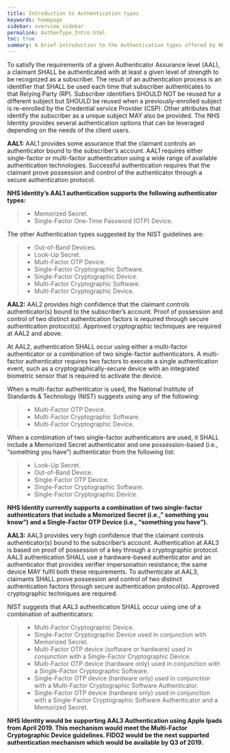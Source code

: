 ```yaml
---
title: Introduction to Authentication types
keywords: homepage
sidebar: overview_sidebar
permalink: AuthenType_Intro.html
toc: true
summary: A brief introduction to the Authentication types offered by NHS identity.
---
```

To satisfy the requirements of a given Authenticator Assurance level (AAL), a claimant SHALL be authenticated with at least a given level of strength to be recognized as a subscriber. The result of an authentication process is an identifier that SHALL be used each time that subscriber authenticates to that Relying Party (RP). Subscriber identifiers SHOULD NOT be reused for a different subject but SHOULD be reused when a previously-enrolled subject is re-enrolled by the Credential service Provider (CSP). Other attributes that identify the subscriber as a unique subject MAY also be provided. 
The NHS Identity provides several authentication options that can be leveraged depending on the needs of the client users.

**AAL1:** AAL1 provides some assurance that the claimant controls an authenticator bound to the subscriber’s account. AAL1 requires either single-factor or multi-factor authentication using a wide range of available authentication technologies. Successful authentication requires that the claimant prove possession and control of the authenticator through a secure authentication protocol.

**NHS Identity’s AAL1 authentication supports the following authenticator types:** 
> * Memorized Secret.
> * Single-Factor One-Time Password (OTP) Device.

The other Authentication types suggested by the NIST guidelines are:
> * Out-of-Band Devices.
> * Look-Up Secret.
> * Multi-Factor OTP Device.
> * Single-Factor Cryptographic Software.
> * Single-Factor Cryptographic Device. 
> * Multi-Factor Cryptographic Software.
> * Multi-Factor Cryptographic Device.

**AAL2:** AAL2 provides high confidence that the claimant controls authenticator(s) bound to the subscriber’s account. Proof of possession and control of two distinct authentication factors is required through secure authentication protocol(s). Approved cryptographic techniques are required at AAL2 and above.

At AAL2, authentication SHALL occur using either a multi-factor authenticator or a combination of two single-factor authenticators. A multi-factor authenticator requires two factors to execute a single authentication event, such as a cryptographically-secure device with an integrated biometric sensor that is required to activate the device.

When a multi-factor authenticator is used, the National Institute of Standards & Technology (NIST) suggests using any of the following:
> * Multi-Factor OTP Device.
> * Multi-Factor Cryptographic Software.
> * Multi-Factor Cryptographic Device.

When a combination of two single-factor authenticators are used, it SHALL include a Memorized Secret authenticator and one possession-based (i.e., “something you have”) authenticator from the following list:

> * Look-Up Secret.
> * Out-of-Band Device.
> * Single-Factor OTP Device. 
> * Single-Factor Cryptographic Software.
> * Single-Factor Cryptographic Device.

**NHS Identity currently supports a combination of two single-factor authenticators that include a Memorized Secret (i.e.,” something you know”) and a Single-Factor OTP Device (i.e., “something you have”).**

**AAL3:** AAL3 provides very high confidence that the claimant controls authenticator(s) bound to the subscriber’s account. Authentication at AAL3 is based on proof of possession of a key through a cryptographic protocol. AAL3 authentication SHALL use a hardware-based authenticator and an authenticator that provides verifier impersonation resistance; the same device MAY fulfil both these requirements. To authenticate at AAL3, claimants SHALL prove possession and control of two distinct authentication factors through secure authentication protocol(s). Approved cryptographic techniques are required.

NIST suggests that AAL3 authentication SHALL occur using one of a combination of authenticators:

> * Multi-Factor Cryptographic Device. 
> * Single-Factor Cryptographic Device used in conjunction with Memorized Secret.
> * Multi-Factor OTP device (software or hardware) used in conjunction with a Single-Factor Cryptographic Device.
> * Multi-Factor OTP device (hardware only) used in conjunction with a Single-Factor Cryptographic Software.
> * Single-Factor OTP device (hardware only) used in conjunction with a Multi-Factor Cryptographic Software Authenticator.
> * Single-Factor OTP device (hardware only) used in conjunction with a Single-Factor Cryptographic Software Authenticator and a Memorized Secret.

**NHS Identity would be supporting AAL3 Authentication using Apple Ipads from April 2019. This mechanism would meet the Multi-Factor Cryptographic Device guidelines. FIDO2 would be the next supported authentication mechanism which would be available by Q3 of 2019.**